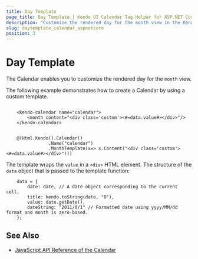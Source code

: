 ```yaml
---
title: Day Template
page_title: Day Template | Kendo UI Calendar Tag Helper for ASP.NET Core
description: "Customize the rendered day for the month view in the Kendo UI Calendar tag helper for ASP.NET Core (MVC 6 or ASP.NET Core MVC)."
slug: daytemplate_calendar_aspnetcore
position: 3
---
```


# Day Template

The Calendar enables you to customize the rendered day for the `month` view.

The following example demonstrates how to create a Calendar by using a custom template.

```tagHelper

    <kendo-calendar name="calendar">
        <month content="<div class='custom'><#=data.value#></div>"/>
    </kendo-calendar>

```
```cshtml

    @(Html.Kendo().Calendar()
                .Name("calendar")
                .MonthTemplate(x=> x.Content("<div class='custom'><#=data.value#></div>")))

```

The template wraps the `value` in a `<div>` HTML element. The structure of the `data` object that is passed to the template function:

```
    data = {
        date: date, // A date object corresponding to the current cell.
        title: kendo.toString(date, "D"),
        value: date.getDate(),
        dateString: "2011/0/1" // Formatted date using yyyy/MM/dd format and month is zero-based.
    };
```

## See Also

* [JavaScript API Reference of the Calendar](http://docs.telerik.com/kendo-ui/api/javascript/ui/calendar)
